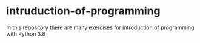 # intruduction-of-programming

In this repository there are many exercises for introduction of programming with Python 3.8
